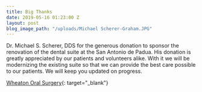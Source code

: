```yaml
---
title: Big Thanks
date: 2019-05-16 01:23:00 Z
layout: post
blog_image_path: "/uploads/Michael Scherer-Graham.JPG"
---
```


Dr. Michael S. Scherer, DDS for the generous donation to sponsor the renovation of the dental suite at the San Antonio de Padua. His donation is greatly appreciated by our patients and volunteers alike. With it we will be modernizing the existing suite so that we can provide the best care possible to our patients. We will keep you updated on progress.

[Wheaton Oral Surgery](https://www.wheatonoralsurgery.com/){: target="_blank"}